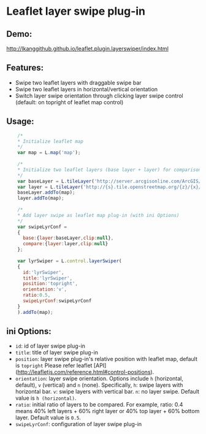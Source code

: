 # Leaflet layer swipe plug-in

## Demo:
http://lkanggithub.github.io/leaflet.plugin.layerswiper/index.html

## Features:
* Swipe two leaflet layers with draggable swipe bar
* Swipe two leaflet layers in horizontal/vertical orientation
* Switch layer swipe orientation through clicking layer swipe control (default: on topright of leaflet map control)

## Usage:
```javascript
    /*
    * Initialize leaflet map
    */
    var map = L.map('map');
    
    /*
    * Initialize two leaflet layers (base layer + layer) for comparison
    */
    var baseLayer = L.tileLayer('http://server.arcgisonline.com/ArcGIS/rest/services/World_Imagery/MapServer/tile/{z}/{y}/{x}');
    var layer = L.tileLayer('http://{s}.tile.openstreetmap.org/{z}/{x}/{y}.png');
    baseLayer.addTo(map);
    layer.addTo(map);
    
    /*
    * Add layer swipe as leaflet map plug-in (with ini Options)
    */
    var swipeLyrConf = 
    {
      base:{layer:baseLayer,clip:null},
      compare:{layer:layer,clip:null}
    };
    
    var lyrSwiper = L.control.layerSwiper(
    {
      id:'lyrSwiper',
      title:'lyrSwiper',
      position:'topright',
      orientation:'v',
      ratio:0.5,
      swipeLyrConf:swipeLyrConf
    }
    ).addTo(map);
```
## ini Options:
*	`id`: id of layer swipe plug-in
*	`title`: title of layer swipe plug-in
*	`position`: layer swipe plug-in's relative position with leaflet map, default is `topright` Please refer leaflet [API] (http://leafletjs.com/reference.html#control-positions).
*	`orientation`: layer swipe orientation. Options include `h` (horizontal, default), `v` (vertical) and `n` (none). Specifically, `h`: swipe layers with horizontal bar.  `v`: swipe layers with vertical bar.  `n`: no layer swipe. Default value is `h (horizontal)`.
*	`ratio`: initial ratio of layers to be compared. For example, ratio: 0.4 means 40% left layers + 60% right layer or 40% top layer + 60% bottom layer. Default value is `0.5`.
*	`swipeLyrConf`: configuration of layer swipe plug-in

